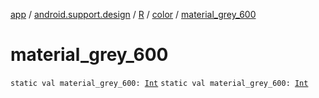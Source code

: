[app](../../../index.md) / [android.support.design](../../index.md) / [R](../index.md) / [color](index.md) / [material_grey_600](./material_grey_600.md)

# material_grey_600

`static val material_grey_600: `[`Int`](https://kotlinlang.org/api/latest/jvm/stdlib/kotlin/-int/index.html)
`static val material_grey_600: `[`Int`](https://kotlinlang.org/api/latest/jvm/stdlib/kotlin/-int/index.html)